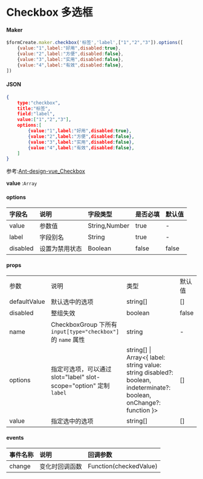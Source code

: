 # Checkbox 多选框

#### Maker
```js
$formCreate.maker.checkbox('标签','label',["1","2","3"]).options([
    {value:"1",label:"好用",disabled:true},
    {value:"2",label:"方便",disabled:false},
    {value:"3",label:"实用",disabled:false},
    {value:"4",label:"有效",disabled:false},
])
```

#### JSON
```json
{
    type:"checkbox",
    title:"标签",
    field:"label",
    value:["1","2","3"],
    options:[
        {value:"1",label:"好用",disabled:true},
        {value:"2",label:"方便",disabled:false},
        {value:"3",label:"实用",disabled:false},
        {value:"4",label:"有效",disabled:false},
    ]
}
```

参考:[Ant-design-vue_Checkbox](https://www.antdv.com/components/checkbox-cn/)

**value** :`Array`


#### options

| **字段名** | **说明** | **字段类型** | **是否必填** | **默认值** |
| :--- | :--- | :--- | :--- | :--- |
| value | 参数值 | String,Number | true | - |
| label | 字段别名 | String | true | - |
| disabled | 设置为禁用状态 | Boolean | false | false |



#### props

|              |                                                              |                                                              |        |
| :----------- | :----------------------------------------------------------- | :----------------------------------------------------------- | :----- |
| 参数         | 说明                                                         | 类型                                                         | 默认值 |
| defaultValue | 默认选中的选项                                               | string[]                                                     | []     |
| disabled     | 整组失效                                                     | boolean                                                      | false  |
| name         | CheckboxGroup 下所有 `input[type="checkbox"]` 的 `name` 属性 | string                                                       | -      |
| options      | 指定可选项，可以通过 slot="label" slot-scope="option" 定制`label` | string[] \| Array<{ label: string value: string disabled?: boolean, indeterminate?: boolean, onChange?: function }> | []     |
| value        | 指定选中的选项                                               | string[]                                                     | []     |



#### events

| 事件名称 | 说明           | 回调参数               |
| :------- | :------------- | :--------------------- |
| change   | 变化时回调函数 | Function(checkedValue) |